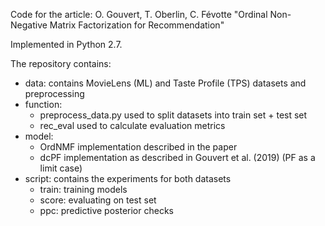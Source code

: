 Code for the article: 
O. Gouvert, T. Oberlin, C. Févotte "Ordinal Non-Negative Matrix Factorization for Recommendation"

Implemented in Python 2.7.

The repository contains:

- data: contains MovieLens (ML) and Taste Profile (TPS) datasets and preprocessing
- function: 
	* preprocess_data.py used to split datasets into train set + test set
	* rec_eval used to calculate evaluation metrics
- model: 
	* OrdNMF implementation described in the paper
	* dcPF implementation as described in Gouvert et al. (2019) (PF as a limit case)
- script: contains the experiments for both datasets
	* train: training models 
	* score: evaluating on test set
	* ppc: predictive posterior checks
